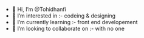 - 👋 Hi, I’m @Tohidhanfi
- 👀 I’m interested in :- codeing & designing 
- 🌱 I’m currently learning :- front end developement
- 💞️ I’m looking to collaborate on :- with no one


<!---
Tohidhanfi/Tohidhanfi is a ✨ special ✨ repository because its `README.md` (this file) appears on your GitHub profile.
You can click the Preview link to take a look at your changes.
--->
